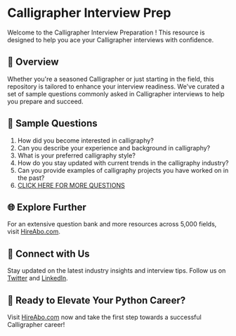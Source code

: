 # Calligrapher Interview Prep

Welcome to the Calligrapher Interview Preparation ! This resource is designed to help you ace your Calligrapher interviews with confidence.

## 🚀 Overview

Whether you're a seasoned Calligrapher or just starting in the field, this repository is tailored to enhance your interview readiness. We've curated a set of sample questions commonly asked in Calligrapher interviews to help you prepare and succeed.

## 📝 Sample Questions

1. How did you become interested in calligraphy?
2. Can you describe your experience and background in calligraphy?
3. What is your preferred calligraphy style?
4. How do you stay updated with current trends in the calligraphy industry?
5. Can you provide examples of calligraphy projects you have worked on in the past?
6. [CLICK HERE FOR MORE QUESTIONS](https://hireabo.com/job/6_4_23/Calligrapher)

## 🌐 Explore Further

For an extensive question bank and more resources across 5,000 fields, visit [HireAbo.com](https://www.hireabo.com).

## 📱 Connect with Us

Stay updated on the latest industry insights and interview tips. Follow us on [Twitter](https://twitter.com/hireabo) and [LinkedIn](https://www.linkedin.com/in/hire-abo-3609972a8/).

## 🚀 Ready to Elevate Your Python Career?

Visit [HireAbo.com](https://www.hireabo.com) now and take the first step towards a successful Calligrapher career!
